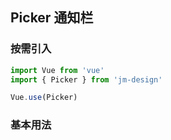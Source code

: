 ## Picker 通知栏

### 按需引入

```javascript
import Vue from 'vue'
import { Picker } from 'jm-design'

Vue.use(Picker)
```

### 基本用法